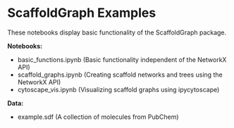 # ScaffoldGraph Examples

These notebooks display basic functionality of the ScaffoldGraph package.

**Notebooks:**
* basic_functions.ipynb (Basic functionality independent of the NetworkX API)
* scaffold_graphs.ipynb (Creating scaffold networks and trees using the NetworkX API)
* cytoscape_vis.ipynb (Visualizing scaffold graphs using ipycytoscape)

**Data:**
* example.sdf (A collection of molecules from PubChem)
